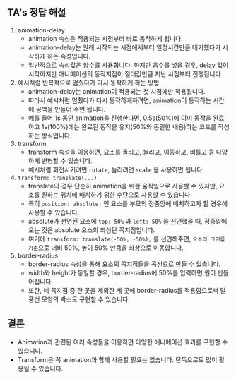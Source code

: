 ## TA's 정답 해설

1. animation-delay
   - animation 속성은 적용되는 시점부터 바로 동작하게 됩니다.
   - animation-delay는 원래 시작되는 시점에서부터 일정시간만큼 대기했다가 시작하게 하는 속성입니다.
   - 일반적으로 속성값은 양수를 사용합니다. 하지만 음수를 넣을 경우, delay 없이 시작하지만 애니메이션의 동작지점이 절대값만큼 지난 시점부터 진행됩니다.
2. 예시처럼 반복적으로 멈췄다가 다시 동작하게 하는 방법
   - animation-delay는 animation이 적용되는 첫 시점에만 적용됩니다.
   - 따라서 예시처럼 멈췄다가 다시 동작하게하려면, animation이 동작하는 시간에 공백을 만들어 주면 됩니다.
   - 예를 들어 1s 동안 animation을 진행한다면, 0.5s(50%)에 이미 동작을 완료하고 1s(100%)에는 완료된 동작을 유지(50%와 동일한 내용)하는 코드를 작성하는 방식입니다.
3. transform
   - transform 속성을 이용하면, 요소를 돌리고, 늘리고, 이동하고, 비틀고 등 다양하게 변형할 수 있습니다.
   - 예시처럼 회전시키려면 `rotate`, 늘리려면 `scale` 을 사용하면 됩니다.
4. `transform: translate(...)`
   - translate의 경우 단순히 animation을 위한 움직임으로 사용할 수 있지만, 요소를 원하는 위치에 배치하기 위한 수단으로 사용할 수 있습니다.
   - 특히 `position: absolute;` 인 요소를 부모의 정중앙에 배치하고자 할 경우에 사용할 수 있습니다.
   - absolute가 선언된 요소에 `top: 50%` 과 `left: 50%` 을 선언했을 때, 정중앙에 오는 것은 absolute 요소의 좌상단 꼭지점입니다.
   - 여기에 `transform: translate(-50%, -50%);` 를 선언해주면, `요소의 크기를 기준`으로 너비 50%, 높이 50% 만큼을 좌상으로 이동합니다.
5. border-radius
   - border-radius 속성을 통해 요소의 꼭지점들을 곡선으로 만들 수 있습니다.
   - width와 height가 동일할 경우, border-radius에 50%를 입력하면 원이 만들어집니다.
   - 또한, 네 꼭지점 중 한 곳을 제외한 세 곳에 border-radius를 적용함으로써 말풍선 모양의 박스도 구현할 수 있습니다.

## 결론

- Animation과 관련된 여러 속성들을 이용하면 다양한 애니메이션 효과를 구현할 수 있습니다.
- Transform은 꼭 animation과 함께 사용할 필요는 없습니다. 단독으로도 많이 활용될 수 있습니다.
